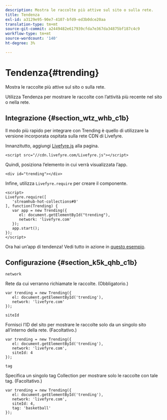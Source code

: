 ```yaml
---
description: Mostra le raccolte più attive sul sito o sulla rete.
title: Tendenza
exl-id: a3129e95-90e7-4107-bfd9-ed3b0dce20aa
translation-type: tm+mt
source-git-commit: a2449482e617939cfda7e367da34875bf187c4c9
workflow-type: tm+mt
source-wordcount: '140'
ht-degree: 3%

---
```


# Tendenza{#trending}

Mostra le raccolte più attive sul sito o sulla rete.

Utilizza Tendenza per mostrare le raccolte con l’attività più recente nel sito o nella rete.

## Integrazione {#section_wtz_whb_c1b}

Il modo più rapido per integrare con Trending è quello di utilizzare la versione incorporata ospitata sulla rete CDN di Livefyre.

Innanzitutto, aggiungi [Livefyre.js](https://github.com/Livefyre/Livefyre.js) alla pagina.

```
<script src="//cdn.livefyre.com/Livefyre.js"></script> 
```

Quindi, posiziona l’elemento in cui verrà visualizzata l’app.

```
<div id="trending"></div>
```

Infine, utilizza `Livefyre.require` per creare il componente.

```
<script> 
Livefyre.require([ 
   'streamhub-hot-collections#0' 
], function(Trending) {     
   var app = new Trending({ 
      el: document.getElementById("trending"), 
      network: 'livefyre.com' 
   }); 
   app.start(); 
}); 
</script>
```

Ora hai un’app di tendenza! Vedi tutto in azione in [questo esempio](https://codepen.io/gobengo/pen/GijEy).

## Configurazione {#section_k5k_qhb_c1b}

`network`

Rete da cui verranno richiamate le raccolte. (Obbligatorio.)

```
var trending = new Trending({ 
   el: document.getElementById('trending'), 
   network: 'livefyre.com' 
});
```

`siteId`

Fornisci l’ID del sito per mostrare le raccolte solo da un singolo sito all’interno della rete. (Facoltativo.)

```
var trending = new Trending({ 
   el: document.getElementById('trending'), 
   network: 'livefyre.com', 
   siteId: 4 
});
```

`tag`

Specifica un singolo tag Collection per mostrare solo le raccolte con tale tag. (Facoltativo.)

```
var trending = new Trending({ 
   el: document.getElementById('trending'), 
   network: 'livefyre.com', 
   siteId: 4, 
   tag: 'basketball' 
});
```
